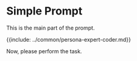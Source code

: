 # Simple Prompt

This is the main part of the prompt.

{{include: ../common/persona-expert-coder.md}}

Now, please perform the task.
